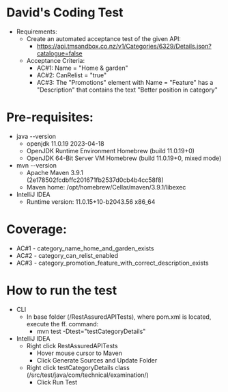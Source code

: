 # David's Coding Test
* Requirements:
  * Create an automated acceptance test of the given API:
    * https://api.tmsandbox.co.nz/v1/Categories/6329/Details.json?catalogue=false
  * Acceptance Criteria:
    * AC#1: Name = "Home & garden"
    * AC#2: CanRelist = "true"
    * AC#3: The "Promotions" element with Name = "Feature" has a "Description" that contains the text "Better position in category"

# Pre-requisites:
* java --version
  * openjdk 11.0.19 2023-04-18
  * OpenJDK Runtime Environment Homebrew (build 11.0.19+0)
  * OpenJDK 64-Bit Server VM Homebrew (build 11.0.19+0, mixed mode)
* mvn --version
  * Apache Maven 3.9.1 (2e178502fcdbffc201671fb2537d0cb4b4cc58f8)
  * Maven home: /opt/homebrew/Cellar/maven/3.9.1/libexec
* IntelliJ IDEA
  * Runtime version: 11.0.15+10-b2043.56 x86_64

# Coverage:
  * AC#1 - category_name_home_and_garden_exists
  * AC#2 - category_can_relist_enabled
  * AC#3 - category_promotion_feature_with_correct_description_exists

# How to run the test
* CLI
  * In base folder (/RestAssuredAPITests), where pom.xml is located, execute the ff. command:
    * mvn test -Dtest="testCategoryDetails"
* IntelliJ IDEA
  * Right click RestAssuredAPITests
    * Hover mouse cursor to Maven
    * Click Generate Sources and Update Folder
  * Right click testCategoryDetails class (/src/test/java/com/technical/examination/)
    * Click Run Test
